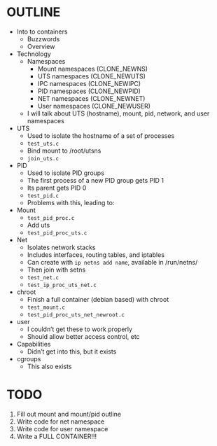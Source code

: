 # OUTLINE

 - Into to containers
    - Buzzwords
    - Overview
 - Technology
    - Namespaces
        - Mount namespaces (CLONE_NEWNS)
        - UTS namespaces (CLONE_NEWUTS)
        - IPC namespaces (CLONE_NEWIPC)
        - PID namespaces (CLONE_NEWPID)
        - NET namespaces (CLONE_NEWNET)
        - User namespaces (CLONE_NEWUSER)
    - I will talk about UTS (hostname), mount, pid, network, and user namespaces
 - UTS
    - Used to isolate the hostname of a set of processes
    - `test_uts.c`
    - Bind mount to /root/utsns
    - `join_uts.c`
 - PID
    - Used to isolate PID groups
    - The first process of a new PID group gets PID 1
    - Its parent gets PID 0
    - `test_pid.c`
    - Problems with this, leading to:
 - Mount
    - `test_pid_proc.c`
    - Add uts
    - `test_pid_proc_uts.c`
 - Net
    - Isolates network stacks
    - Includes interfaces, routing tables, and iptables
    - Can create with `ip netns add name`, available in /run/netns/
    - Then join with setns
    - `test_net.c`
    - `test_ip_proc_uts_net.c`
 - chroot
    - Finish a full container (debian based) with chroot
    - `test_mount.c`
    - `test_pid_proc_uts_net_newroot.c`
 - user
    - I couldn’t get these to work properly
    - Should allow better access control, etc
 - Capabilities
    - Didn’t get into this, but it exists
 - cgroups
    - This also exists

# TODO
1. Fill out mount and mount/pid outline
2. Write code for net namespace
3. Write code for user namespace
4. Write a FULL CONTAINER!!!
